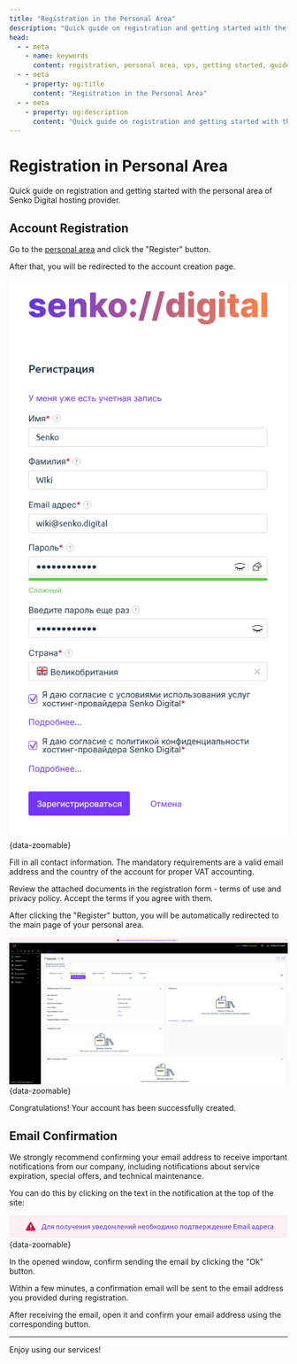 ```yaml
---
title: "Registration in the Personal Area"
description: "Quick guide on registration and getting started with the personal area of Senko Digital hosting provider."
head:
  - - meta
    - name: keywords
      content: registration, personal area, vps, getting started, guide
  - - meta
    - property: og:title
      content: "Registration in the Personal Area"
  - - meta
    - property: og:description
      content: "Quick guide on registration and getting started with the personal area of Senko Digital hosting provider."
---
```


# Registration in Personal Area

Quick guide on registration and getting started with the personal area of Senko Digital hosting provider.

## Account Registration

Go to the [personal area](https://my.senko.digital/billmgr) and click the "Register" button.

After that, you will be redirected to the account creation page.

![registration form](/images/personal-area/register/1.png){data-zoomable}

Fill in all contact information. The mandatory requirements are a valid email address and the country of the account for proper VAT accounting.

Review the attached documents in the registration form - terms of use and privacy policy. Accept the terms if you agree with them.

After clicking the "Register" button, you will be automatically redirected to the main page of your personal area.

![personal account](/images/personal-area/register/2.png){data-zoomable}

Congratulations! Your account has been successfully created.

## Email Confirmation

We strongly recommend confirming your email address to receive important notifications from our company, including notifications about service expiration, special offers, and technical maintenance.

You can do this by clicking on the text in the notification at the top of the site:

![email confirmation notification](/images/personal-area/register/3.png){data-zoomable}

In the opened window, confirm sending the email by clicking the "Ok" button.

Within a few minutes, a confirmation email will be sent to the email address you provided during registration.

After receiving the email, open it and confirm your email address using the corresponding button.

---

Enjoy using our services!
